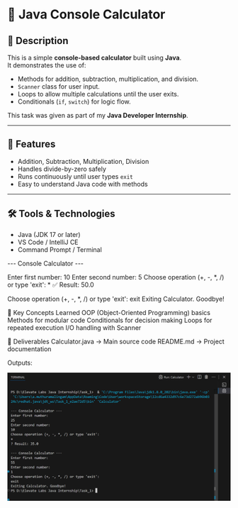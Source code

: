# 🧮 Java Console Calculator

## 📌 Description
This is a simple **console-based calculator** built using **Java**.  
It demonstrates the use of:
- Methods for addition, subtraction, multiplication, and division.
- `Scanner` class for user input.
- Loops to allow multiple calculations until the user exits.
- Conditionals (`if`, `switch`) for logic flow.

This task was given as part of my **Java Developer Internship**.

---

## 🚀 Features
- Addition, Subtraction, Multiplication, Division
- Handles divide-by-zero safely
- Runs continuously until user types `exit`
- Easy to understand Java code with methods

---

## 🛠 Tools & Technologies
- Java (JDK 17 or later)
- VS Code / IntelliJ CE
- Command Prompt / Terminal

--- Console Calculator ---

Enter first number: 
10
Enter second number: 
5
Choose operation (+, -, *, /) or type 'exit': 
*
✅ Result: 50.0

Choose operation (+, -, *, /) or type 'exit': 
exit
Exiting Calculator. Goodbye!

📖 Key Concepts Learned
OOP (Object-Oriented Programming) basics
Methods for modular code
Conditionals for decision making
Loops for repeated execution
I/O handling with Scanner

📂 Deliverables
Calculator.java → Main source code
README.md → Project documentation

Outputs:

![Calculator Screenshot](Output/output1.png)
